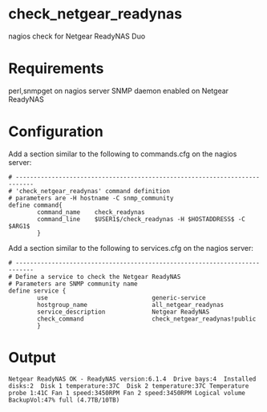 # check_netgear_readynas
nagios check for Netgear ReadyNAS Duo 

# Requirements
perl,snmpget on nagios server
SNMP daemon enabled on Netgear ReadyNAS


# Configuration
Add a section similar to the following to commands.cfg on the nagios server:
```
# ---------------------------------------------------------------------------
# 'check_netgear_readynas' command definition
# parameters are -H hostname -C snmp_community
define command{
        command_name    check_readynas
        command_line    $USER1$/check_readynas -H $HOSTADDRESS$ -C $ARG1$
        }
```

Add a section similar to the following to services.cfg on the nagios server:
```
# ---------------------------------------------------------------------------
# Define a service to check the Netgear ReadyNAS
# Parameters are SNMP community name
define service {
        use                             generic-service
        hostgroup_name                  all_netgear_readynas
        service_description             Netgear ReadyNAS
        check_command                   check_netgear_readynas!public
        }

```


# Output
```
Netgear ReadyNAS OK - ReadyNAS version:6.1.4  Drive bays:4  Installed disks:2  Disk 1 temperature:37C  Disk 2 temperature:37C Temperature probe 1:41C Fan 1 speed:3450RPM Fan 2 speed:3450RPM Logical volume BackupVol:47% full (4.7TB/10TB)
```
